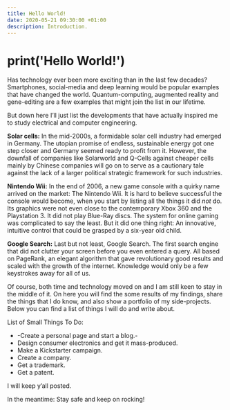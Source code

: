 ```yaml
---
title: Hello World!
date: 2020-05-21 09:30:00 +01:00
description: Introduction.
---
```


# print('Hello World!')
Has technology ever been more exciting than in the last few decades? Smartphones, social-media and deep learning would be popular examples that have changed the world. Quantum-computing, augmented reality and gene-editing are a few examples that might join the list in our lifetime.

But down here I’ll just list the developments that have actually inspired me to study electrical and computer engineering.

**Solar cells:** In the mid-2000s, a formidable solar cell industry had emerged in Germany. The utopian promise of endless, sustainable energy got one step closer and Germany seemed ready to profit from it. However, the downfall of companies like Solarworld and Q-Cells against cheaper cells mainly by Chinese companies will go on to serve as a cautionary tale against the lack of a larger political strategic framework for such industries.

**Nintendo Wii:** In the end of 2006, a new game console with a quirky name arrived on the market: The Nintendo Wii. It is hard to believe successful the console would become, when you start by listing all the things it did *not* do. Its graphics were not even close to the contemporary Xbox 360 and the Playstation 3. It did not play Blue-Ray discs. The system for online gaming was complicated to say the least. But it did one thing right: An innovative, intuitive control that could be grasped by a six-year old child.

**Google Search:** Last but not least, Google Search. The first search engine that did not clutter your screen before you even entered a query. All based on PageRank, an elegant algorithm that gave revolutionary good results and scaled with the growth of the internet. Knowledge would only be a few keystrokes away for all of us.

Of course, both time and technology moved on and I am still keen to stay in the middle of it. On here you will find the some results of my findings, share the things that I do know, and also show a portfolio of my side-projects. Below you can find a list of things I will do and write about.

List of Small Things To Do:
* -Create a personal page and start a blog.-
* Design consumer electronics and get it mass-produced.
* Make a Kickstarter campaign.
* Create a company.
* Get a trademark.
* Get a patent.

I will keep y’all posted.

In the meantime: Stay safe and keep on rocking!
